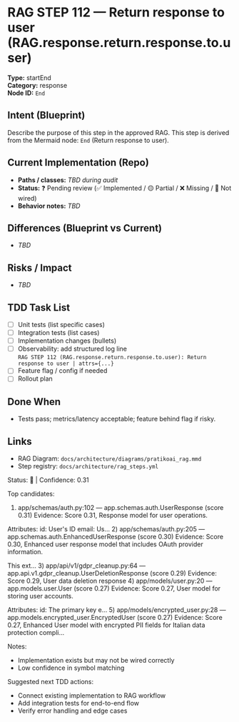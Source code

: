 # RAG STEP 112 — Return response to user (RAG.response.return.response.to.user)

**Type:** startEnd  
**Category:** response  
**Node ID:** `End`

## Intent (Blueprint)
Describe the purpose of this step in the approved RAG. This step is derived from the Mermaid node: `End` (Return response to user).

## Current Implementation (Repo)
- **Paths / classes:** _TBD during audit_
- **Status:** ❓ Pending review (✅ Implemented / 🟡 Partial / ❌ Missing / 🔌 Not wired)
- **Behavior notes:** _TBD_

## Differences (Blueprint vs Current)
- _TBD_

## Risks / Impact
- _TBD_

## TDD Task List
- [ ] Unit tests (list specific cases)
- [ ] Integration tests (list cases)
- [ ] Implementation changes (bullets)
- [ ] Observability: add structured log line  
  `RAG STEP 112 (RAG.response.return.response.to.user): Return response to user | attrs={...}`
- [ ] Feature flag / config if needed
- [ ] Rollout plan

## Done When
- Tests pass; metrics/latency acceptable; feature behind flag if risky.

## Links
- RAG Diagram: `docs/architecture/diagrams/pratikoai_rag.mmd`
- Step registry: `docs/architecture/rag_steps.yml`


<!-- AUTO-AUDIT:BEGIN -->
Status: 🔌  |  Confidence: 0.31

Top candidates:
1) app/schemas/auth.py:102 — app.schemas.auth.UserResponse (score 0.31)
   Evidence: Score 0.31, Response model for user operations.

Attributes:
    id: User's ID
    email: Us...
2) app/schemas/auth.py:205 — app.schemas.auth.EnhancedUserResponse (score 0.30)
   Evidence: Score 0.30, Enhanced user response model that includes OAuth provider information.

This ext...
3) app/api/v1/gdpr_cleanup.py:64 — app.api.v1.gdpr_cleanup.UserDeletionResponse (score 0.29)
   Evidence: Score 0.29, User data deletion response
4) app/models/user.py:20 — app.models.user.User (score 0.27)
   Evidence: Score 0.27, User model for storing user accounts.

Attributes:
    id: The primary key
    e...
5) app/models/encrypted_user.py:28 — app.models.encrypted_user.EncryptedUser (score 0.27)
   Evidence: Score 0.27, Enhanced User model with encrypted PII fields for Italian data protection compli...

Notes:
- Implementation exists but may not be wired correctly
- Low confidence in symbol matching

Suggested next TDD actions:
- Connect existing implementation to RAG workflow
- Add integration tests for end-to-end flow
- Verify error handling and edge cases
<!-- AUTO-AUDIT:END -->